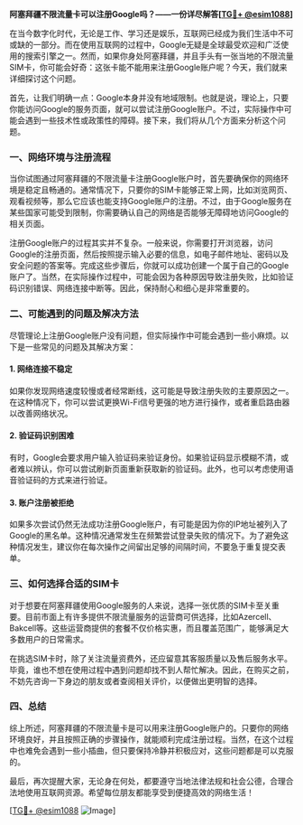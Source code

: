 **阿塞拜疆不限流量卡可以注册Google吗？——一份详尽解答[[TG💪+ @esim1088](https://t.me/s/esim1088)]**

在当今数字化时代，无论是工作、学习还是娱乐，互联网已经成为我们生活中不可或缺的一部分。而在使用互联网的过程中，Google无疑是全球最受欢迎和广泛使用的搜索引擎之一。然而，如果你身处阿塞拜疆，并且手头有一张当地的不限流量SIM卡，你可能会好奇：这张卡能不能用来注册Google账户呢？今天，我们就来详细探讨这个问题。

首先，让我们明确一点：Google本身并没有地域限制。也就是说，理论上，只要你能访问Google的服务页面，就可以尝试注册Google账户。不过，实际操作中可能会遇到一些技术性或政策性的障碍。接下来，我们将从几个方面来分析这个问题。

### 一、网络环境与注册流程

当你试图通过阿塞拜疆的不限流量卡注册Google账户时，首先要确保你的网络环境是稳定且畅通的。通常情况下，只要你的SIM卡能够正常上网，比如浏览网页、观看视频等，那么它应该也能支持Google账户的注册。不过，由于Google服务在某些国家可能受到限制，你需要确认自己的网络是否能够无障碍地访问Google的相关页面。

注册Google账户的过程其实并不复杂。一般来说，你需要打开浏览器，访问Google的注册页面，然后按照提示输入必要的信息，如电子邮件地址、密码以及安全问题的答案等。完成这些步骤后，你就可以成功创建一个属于自己的Google账户了。当然，在实际操作过程中，可能会因为各种原因导致注册失败，比如验证码识别错误、网络连接中断等。因此，保持耐心和细心是非常重要的。

### 二、可能遇到的问题及解决方法

尽管理论上注册Google账户没有问题，但实际操作中可能会遇到一些小麻烦。以下是一些常见的问题及其解决方案：

#### 1. 网络连接不稳定
如果你发现网络速度较慢或者经常断线，这可能是导致注册失败的主要原因之一。在这种情况下，你可以尝试更换Wi-Fi信号更强的地方进行操作，或者重启路由器以改善网络状况。

#### 2. 验证码识别困难
有时，Google会要求用户输入验证码来验证身份。如果验证码显示模糊不清，或者难以辨认，你可以尝试刷新页面重新获取新的验证码。此外，也可以考虑使用语音验证码的方式来进行验证。

#### 3. 账户注册被拒绝
如果多次尝试仍然无法成功注册Google账户，有可能是因为你的IP地址被列入了Google的黑名单。这种情况通常发生在频繁尝试登录失败的情况下。为了避免这种情况发生，建议你在每次操作之间留出足够的间隔时间，不要急于重复提交表单。

### 三、如何选择合适的SIM卡

对于想要在阿塞拜疆使用Google服务的人来说，选择一张优质的SIM卡至关重要。目前市面上有许多提供不限流量服务的运营商可供选择，比如Azercell、Bakcell等。这些运营商提供的套餐不仅价格实惠，而且覆盖范围广，能够满足大多数用户的日常需求。

在挑选SIM卡时，除了关注流量资费外，还应留意其客服质量以及售后服务水平。毕竟，谁也不想在使用过程中遇到问题却找不到人帮忙解决。因此，在购买之前，不妨先咨询一下身边的朋友或者查阅相关评价，以便做出更明智的选择。

### 四、总结

综上所述，阿塞拜疆的不限流量卡是可以用来注册Google账户的。只要你的网络环境良好，并且按照正确的步骤操作，就能顺利完成注册过程。当然，在这个过程中也难免会遇到一些小插曲，但只要保持冷静并积极应对，这些问题都是可以克服的。

最后，再次提醒大家，无论身在何处，都要遵守当地法律法规和社会公德，合理合法地使用互联网资源。希望每位朋友都能享受到便捷高效的网络生活！

[[TG💪+ @esim1088](https://t.me/s/esim1088) ![Image](https://i.postimg.cc/4NQfJmqS/Snipaste-2025-05-13-00-14-12.png)]
